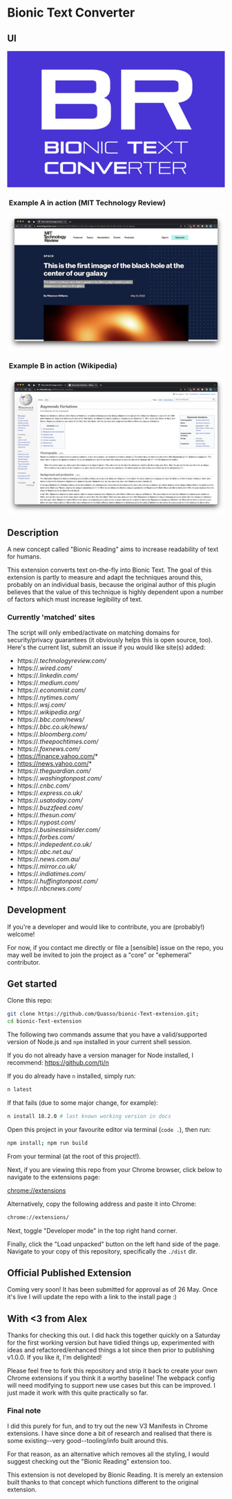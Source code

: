# Bionic Text Converter

## UI

![BRE Cover Image](assets/bionic-text-converter.png "Bionic Text Converter: Cover Image")

###  Example A in action (MIT Technology Review)

![MIT Technology Review](assets/Extension_MIT.png "Bionic Text Converter: MIT Technology Review")

###  Example B in action (Wikipedia)

![Wikipedia](assets/Extension_Wikipedia.png "Bionic Text Converter: Wikipedia")

## Description

A new concept called "Bionic Reading" aims to increase readability of text for humans.

This extension converts text on-the-fly into Bionic Text. The goal of this extension is partly to measure and adapt the techniques around this, probably on an individual basis, because the original author of this plugin believes that the value of this technique is highly dependent upon a number of factors which must increase legibility of text.

### Currently 'matched' sites

The script will only embed/activate on matching domains for security/privacy guarantees (it obviously helps this is open source, too). Here's the current list, submit an issue if you would like site(s) added:

- https://*.technologyreview.com/*
- https://*.wired.com/*
- https://*.linkedin.com/*
- https://*.medium.com/*
- https://*.economist.com/*
- https://*.nytimes.com/*
- https://*.wsj.com/*
- https://*.wikipedia.org/*
- https://*.bbc.com/news/*
- https://*.bbc.co.uk/news/*
- https://*.bloomberg.com/*
- https://*.theepochtimes.com/*
- https://*.foxnews.com/*
- https://finance.yahoo.com/*
- https://news.yahoo.com/*
- https://*.theguardian.com/*
- https://*.washingtonpost.com/*
- https://*.cnbc.com/*
- https://*.express.co.uk/*
- https://*.usatoday.com/*
- https://*.buzzfeed.com/*
- https://*.thesun.com/*
- https://*.nypost.com/*
- https://*.businessinsider.com/*
- https://*.forbes.com/*
- https://*.indepedent.co.uk/*
- https://*.abc.net.au/*
- https://*.news.com.au/*
- https://*.mirror.co.uk/*
- https://*.indiatimes.com/*
- https://*.huffingtonpost.com/*
- https://*.nbcnews.com/*

## Development

If you're a developer and would like to contribute, you are (probably!) welcome!

For now, if you contact me directly or file a [sensible] issue on the repo, you may well be invited to join the project as a "core" or "ephemeral" contributor.

## Get started

Clone this repo:

```zsh
git clone https://github.com/Quasso/bionic-Text-extension.git;
cd bionic-Text-extension
```

The following two commands assume that you have a valid/supported version of Node.js and `npm` installed in your current shell session.

If you do not already have a version manager for Node installed, I recommend: https://github.com/tj/n

If you do already have `n` installed, simply run:

```zsh
n latest
```

If that fails (due to some major change, for example):

```zsh
n install 18.2.0 # last known working version in docs
```

Open this project in your favourite editor via terminal (`code .`), then run:

```zsh
npm install; npm run build
```

From your terminal (at the root of this project!).

Next, if you are viewing this repo from your Chrome browser, click below to navigate to the extensions page:

[chrome://extensions](chrome://extensions)

Alternatively, copy the following address and paste it into Chrome:

```zsh
chrome://extensions/
```

Next, toggle "Developer mode" in the top right hand corner.

Finally, click the "Load unpacked" button on the left hand side of the page. Navigate to your copy of this repository, specifically the `./dist` dir.

## Official Published Extension

Coming very soon! It has been submitted for approval as of 26 May. Once it's live I will update the repo with a link to the install page :)

## With <3 from Alex

Thanks for checking this out. I did hack this together quickly on a Saturday for the first working version but have tidied things up, experimented with ideas and refactored/enhanced things a lot since then prior to publishing v1.0.0. If you like it, I'm delighted!

Please feel free to fork this repository and strip it back to create your own Chrome extensions if you think it a worthy baseline! The webpack config will need modifying to support new use cases but this can be improved. I just made it work with this quite practically so far.

### Final note

I did this purely for fun, and to try out the new V3 Manifests in Chrome extensions. I have since done a bit of research and realised that there is some existing--very good--tooling/info built around this.

For that reason, as an alternative which removes all the styling, I would suggest checking out the "Bionic Reading" extension too.

This extension is not developed by Bionic Reading. It is merely an extension built thanks to that concept which functions different to the original extension.